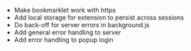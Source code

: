 * Make bookmarklet work with https
* Add local storage for extension to persist across sessions
* Do back-off for server errors in background.js
* Add general error handling to server
* Add error handling to popup login
